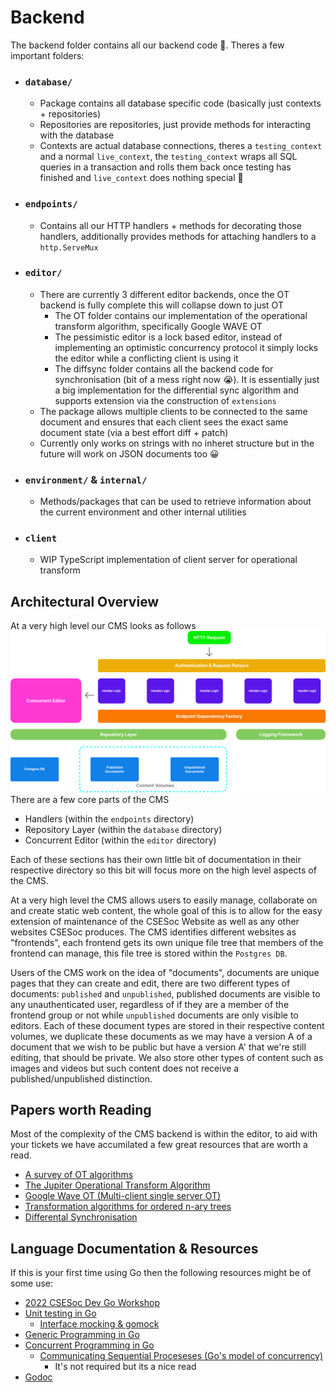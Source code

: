 # Backend

The backend folder contains all our backend code 🤯. Theres a few important folders:
 - ### `database/`
   - Package contains all database specific code (basically just contexts + repositories)
   - Repositories are repositories, just provide methods for interacting with the database
   - Contexts are actual database connections, theres a `testing_context` and a normal `live_context`, the `testing_context` wraps all SQL queries in a transaction and rolls them back once testing has finished and `live_context` does nothing special 🙁
 - ### `endpoints/`
   - Contains all our HTTP handlers + methods for decorating those handlers, additionally provides methods for attaching handlers to a `http.ServeMux`
 - ### `editor/`
   - There are currently 3 different editor backends, once the OT backend is fully complete this will collapse down to just OT
      - The OT folder contains our implementation of the operational transform algorithm, specifically Google WAVE OT
      - The pessimistic editor is a lock based editor, instead of implementing an optimistic concurrency protocol it simply locks the editor while a conflicting client is using it
      - The diffsync folder contains all the backend code for synchronisation (bit of a mess right now 😭). It is essentially just a big implementation for the differential sync algorithm and supports extension via the construction of `extensions`
   - The package allows multiple clients to be connected to the same document and ensures that each client sees the exact same document state (via a best effort diff + patch)
   - Currently only works on strings with no inheret structure but in the future will work on JSON documents too 😀 
 - ### `environment/` & `internal/`
   - Methods/packages that can be used to retrieve information about the current environment and other internal utilities 
 - ### `client`
   - WIP TypeScript implementation of client server for operational transform


## Architectural Overview
At a very high level our CMS looks as follows
![CMS arch](./docs/CMS%20high%20level%20architecture.png)
There are a few core parts of the CMS
 - Handlers (within the `endpoints` directory)
 - Repository Layer (within the `database` directory)
 - Concurrent Editor (within the `editor` directory)

Each of these sections has their own little bit of documentation in their respective directory so this bit will focus more on the high level aspects of the CMS.

At a very high level the CMS allows users to easily manage, collaborate on and create static web content, the whole goal of this is to allow for the easy extension of maintenance of the CSESoc Website as well as any other websites CSESoc produces. The CMS identifies different websites as "frontends", each frontend gets its own unique file tree that members of the frontend can manage, this file tree is stored within the `Postgres DB`. 

Users of the CMS work on the idea of "documents", documents are unique pages that they can create and edit, there are two different types of documents: `published` and `unpublished`, published documents are visible to any unauthenticated user, regardless of if they are a member of the frontend group or not while `unpublished` documents are only visible to editors. Each of these document types are stored in their respective content volumes, we duplicate these documents as we may have a version A of a document that we wish to be public but have a version A' that we're still editing, that should be private. We also store other types of content such as images and videos but such content does not receive a published/unpublished distinction.

## Papers worth Reading
Most of the complexity of the CMS backend is within the editor, to aid with your tickets we have accumilated a few great resources that are worth a read.
  - [A survey of OT algorithms](https://www.researchgate.net/profile/Ajay-Khunteta-2/publication/45183356_A_Survey_on_Operational_Transformation_Algorithms_Challenges_Issues_and_Achievements/links/5b9b27dca6fdccd3cb533171/A-Survey-on-Operational-Transformation-Algorithms-Challenges-Issues-and-Achievements.pdf?origin=publication_detail)
  - [The Jupiter Operational Transform Algorithm](https://lively-kernel.org/repository/webwerkstatt/projects/Collaboration/paper/Jupiter.pdf)
  - [Google Wave OT (Multi-client single server OT)](https://svn.apache.org/repos/asf/incubator/wave/whitepapers/operational-transform/operational-transform.html)
  - [Transformation algorithms for ordered n-ary trees](https://arxiv.org/pdf/1512.05949.pdf)
  - [Differental Synchronisation](https://neil.fraser.name/writing/sync/eng047-fraser.pdf)

## Language Documentation & Resources
If this is your first time using Go then the following resources might be of some use:
 - [2022 CSESoc Dev Go Workshop](https://drive.google.com/file/d/1zLJHkcktLFXKXs6MFNVmWyfVtTHq8ng8/view)
 - [Unit testing in Go](https://www.digitalocean.com/community/tutorials/how-to-write-unit-tests-in-go-using-go-test-and-the-testing-package)
    - [Interface mocking & gomock](https://itnext.io/how-to-write-better-unit-tests-in-go-using-mocks-4dd05e867b17)
 - [Generic Programming in Go](https://go.dev/doc/tutorial/generics)
 - [Concurrent Programming in Go](https://golangdocs.com/concurrency-in-golang)
      - [Communicating Sequential Proceseses (Go's model of concurrency)](https://www.cs.cmu.edu/~crary/819-f09/Hoare78.pdf)
          - It's not required but its a nice read
 - [Godoc](https://go.dev/blog/godoc)